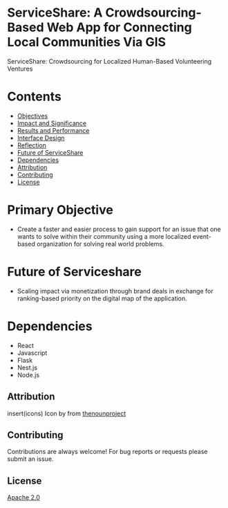 # ServiceShare: A Crowdsourcing-Based Web App for Connecting Local Communities Via GIS
ServiceShare: Crowdsourcing for Localized Human-Based Volunteering Ventures
# Contents

* [Objectives]()
* [Impact and Significance]()
* [Results and Performance]()
* [Interface Design]()
* [Reflection]()
* [Future of ServiceShare]()
* [Dependencies]()
* [Attribution]()
* [Contributing]()
* [License]()

# Primary Objective

* Create a faster and easier process to gain support for an issue that one wants to solve within their community using a more localized event-based organization for solving real world problems.


# Future of Serviceshare
* Scaling impact via monetization through brand deals in exchange for ranking-based priority on the digital map of the application.



# Dependencies 
* React 
* Javascript
* Flask
* Nest.js
* Node.js


## Attribution

insert(icons)
Icon by [](https://thenounproject.com) from [thenounproject](https://thenounproject.com/)

## Contributing

Contributions are always welcome! For bug reports or requests please submit an issue.

## License

[Apache 2.0](https://github.com/ferasbg/Apexus/blob/master/README.md#License)
